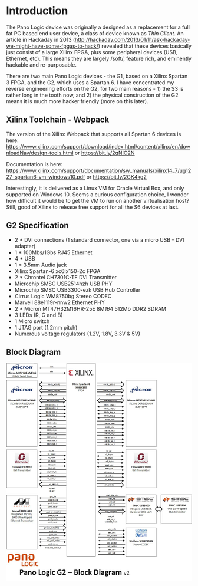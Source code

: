# Introduction

The Pano Logic device was originally a designed as a replacement for a full fat PC based end user device, a class of device known as *Thin Client*. An article in Hackaday in 2013 (http://hackaday.com/2013/01/11/ask-hackaday-we-might-have-some-fpgas-to-hack/) revealed that these devices basically just consist of a large Xilinx FPGA, plus some peripheral devices (USB, Ethernet, etc). This means they are largely /soft/, feature rich, and eminently hackable and re-purposable.

There are two main Pano Logic devices - the G1, based on a Xilinx Spartan 3 FPGA, and the G2, which uses a Spartan 6. I have concentrated my reverse engineering efforts on the G2, for two main reasons - 1) the S3 is rather long in the tooth now, and 2) the physical construction of the G2 means it is much more hacker friendly (more on this later).

## Xilinx Toolchain - Webpack

The version of the Xilinx Webpack that supports all Spartan 6 devices is here:
https://www.xilinx.com/support/download/index.html/content/xilinx/en/downloadNav/design-tools.html
or  https://bit.ly/2qNIO2N

Documentation is here: 
https://www.xilinx.com/support/documentation/sw_manuals/xilinx14_7/ug1227-spartan6-vm-windows10.pdf
or https://bit.ly/2GK4kg2

Interestingly, it is delivered as a Linux VM for Oracle Virtual Box, and only supported on Windows 10. Seems a curious configuration choice, I wonder how difficult it would be to get the VM to run on another virtualisation host? Still, good of Xilinx to release free support for all the S6 devices at last.

## G2 Specification

* 2 * DVI connections (1 standard connector, one via a micro USB - DVI adapter)
* 1 * 100Mbs/1Gbs RJ45 Ethernet
* 4 * USB
* 1 * 3.5mm Audio jack
* Xilinx Spartan-6 xc6lx150-2c FPGA
* 2 * Chrontel CH7301C-TF DVI Transmitter
* Microchip SMSC USB2514hzh USB PHY
* Microchip SMSC USB3300-ezk USB Hub Controller
* Cirrus Logic WM8750bg Stereo CODEC
* Marvell 88e1119r-nnw2 Ethernet PHY
* 2 * Micron MT47H32M16HR-25E 8M*16*4 512Mb DDR2 SDRAM 
* 3 LEDs (R, G and B)
* 1 Micro switch
* 1 JTAG port (1.2mm pitch)
* Numerous voltage regulators (1.2V, 1.8V, 3.3V & 5V)

## Block Diagram

![Block Diagram](../images/Block_Diagram_v2.jpg)
